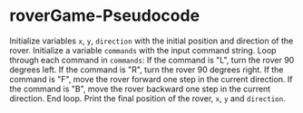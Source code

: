 # roverGame-Pseudocode

Initialize variables `x`, `y`, `direction` with the initial position and direction of the rover.
Initialize a variable `commands` with the input command string.
Loop through each command in `commands`:
   If the command is "L", turn the rover 90 degrees left.
   If the command is "R", turn the rover 90 degrees right.
   If the command is "F", move the rover forward one step in the current direction.
   If the command is "B", move the rover backward one step in the current direction.
End loop.
Print the final position of the rover, `x`, `y` and `direction`.
